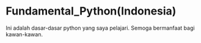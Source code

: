 # Fundamental_Python(Indonesia)
Ini adalah dasar-dasar python yang saya pelajari. Semoga bermanfaat bagi kawan-kawan.
